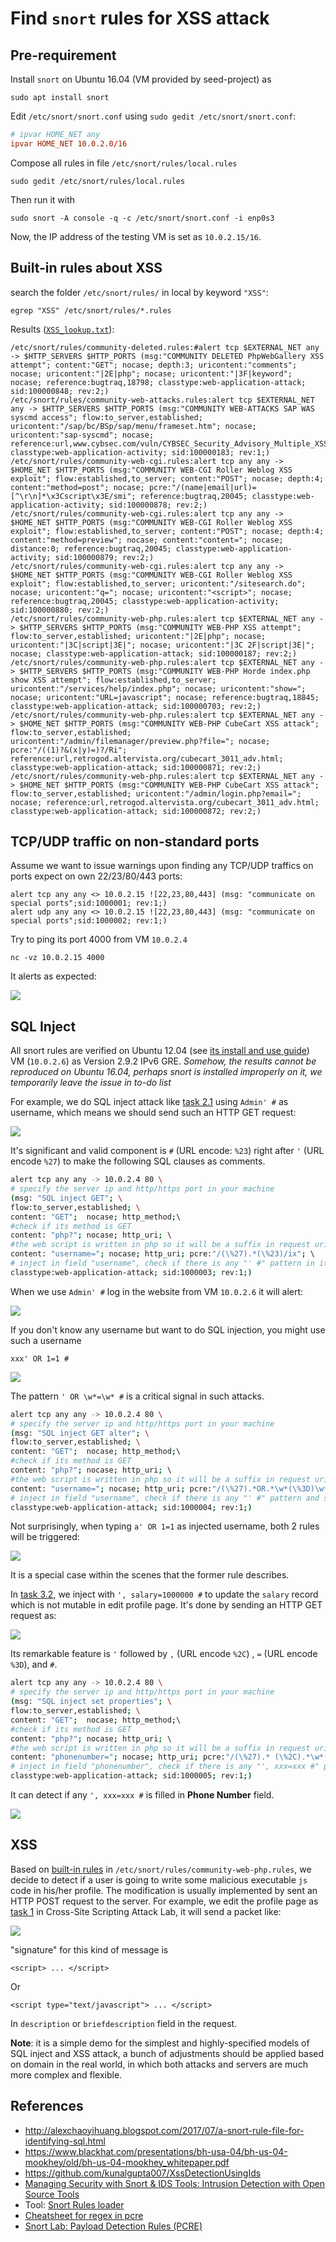 # Find `snort` rules for XSS attack

## Pre-requirement

Install `snort` on Ubuntu 16.04 (VM provided by seed-project) as

```
sudo apt install snort
```

Edit `/etc/snort/snort.conf` using `sudo gedit /etc/snort/snort.conf`:

```conf
# ipvar HOME_NET any
ipvar HOME_NET 10.0.2.0/16
```

Compose all rules in file `/etc/snort/rules/local.rules`

```
sudo gedit /etc/snort/rules/local.rules
```

Then run it with

```
sudo snort -A console -q -c /etc/snort/snort.conf -i enp0s3
```

Now, the IP address of the testing VM is set as `10.0.2.15/16`.

## Built-in rules about XSS

search the folder `/etc/snort/rules/` in local by keyword `"XSS"`:

```
egrep "XSS" /etc/snort/rules/*.rules
```

Results ([`XSS_lookup.txt`](./XSS_lookup.txt)):

```
/etc/snort/rules/community-deleted.rules:#alert tcp $EXTERNAL_NET any -> $HTTP_SERVERS $HTTP_PORTS (msg:"COMMUNITY DELETED PhpWebGallery XSS attempt"; content:"GET"; nocase; depth:3; uricontent:"comments"; nocase; uricontent:"|2E|php"; nocase; uricontent:"|3F|keyword"; nocase; reference:bugtraq,18798; classtype:web-application-attack; sid:100000848; rev:2;)
/etc/snort/rules/community-web-attacks.rules:alert tcp $EXTERNAL_NET any -> $HTTP_SERVERS $HTTP_PORTS (msg:"COMMUNITY WEB-ATTACKS SAP WAS syscmd access"; flow:to_server,established; uricontent:"/sap/bc/BSp/sap/menu/frameset.htm"; nocase; uricontent:"sap-syscmd"; nocase; reference:url,www.cybsec.com/vuln/CYBSEC_Security_Advisory_Multiple_XSS_in_SAP_WAS.pdf; classtype:web-application-activity; sid:100000183; rev:1;)
/etc/snort/rules/community-web-cgi.rules:alert tcp any any -> $HOME_NET $HTTP_PORTS (msg:"COMMUNITY WEB-CGI Roller Weblog XSS exploit"; flow:established,to_server; content:"POST"; nocase; depth:4; content:"method=post"; nocase; pcre:"/(name|email|url)=[^\r\n]*\x3Cscript\x3E/smi"; reference:bugtraq,20045; classtype:web-application-activity; sid:100000878; rev:2;)
/etc/snort/rules/community-web-cgi.rules:alert tcp any any -> $HOME_NET $HTTP_PORTS (msg:"COMMUNITY WEB-CGI Roller Weblog XSS exploit"; flow:established,to_server; content:"POST"; nocase; depth:4; content:"method=preview"; nocase; content:"content="; nocase; distance:0; reference:bugtraq,20045; classtype:web-application-activity; sid:100000879; rev:2;)
/etc/snort/rules/community-web-cgi.rules:alert tcp any any -> $HOME_NET $HTTP_PORTS (msg:"COMMUNITY WEB-CGI Roller Weblog XSS exploit"; flow:established,to_server; uricontent:"/sitesearch.do"; nocase; uricontent:"q="; nocase; uricontent:"<script>"; nocase; reference:bugtraq,20045; classtype:web-application-activity; sid:100000880; rev:2;)
/etc/snort/rules/community-web-php.rules:alert tcp $EXTERNAL_NET any -> $HTTP_SERVERS $HTTP_PORTS (msg:"COMMUNITY WEB-PHP XSS attempt"; flow:to_server,established; uricontent:"|2E|php"; nocase; uricontent:"|3C|script|3E|"; nocase; uricontent:"|3C 2F|script|3E|"; nocase; classtype:web-application-attack; sid:100000187; rev:2;)
/etc/snort/rules/community-web-php.rules:alert tcp $EXTERNAL_NET any -> $HTTP_SERVERS $HTTP_PORTS (msg:"COMMUNITY WEB-PHP Horde index.php show XSS attempt"; flow:established,to_server; uricontent:"/services/help/index.php"; nocase; uricontent:"show="; nocase; uricontent:"URL=javascript"; nocase; reference:bugtraq,18845; classtype:web-application-attack; sid:100000703; rev:2;)
/etc/snort/rules/community-web-php.rules:alert tcp $EXTERNAL_NET any -> $HOME_NET $HTTP_PORTS (msg:"COMMUNITY WEB-PHP CubeCart XSS attack"; flow:to_server,established; uricontent:"/admin/filemanager/preview.php?file="; nocase; pcre:"/((1)?&(x|y)=)?/Ri"; reference:url,retrogod.altervista.org/cubecart_3011_adv.html; classtype:web-application-attack; sid:100000871; rev:2;)
/etc/snort/rules/community-web-php.rules:alert tcp $EXTERNAL_NET any -> $HOME_NET $HTTP_PORTS (msg:"COMMUNITY WEB-PHP CubeCart XSS attack"; flow:to_server,established; uricontent:"/admin/login.php?email="; nocase; reference:url,retrogod.altervista.org/cubecart_3011_adv.html; classtype:web-application-attack; sid:100000872; rev:2;)
```

## TCP/UDP traffic on non-standard ports

Assume we want to issue warnings upon finding any TCP/UDP traffics on ports expect on own 22/23/80/443 ports:

```
alert tcp any any <> 10.0.2.15 ![22,23,80,443] (msg: "communicate on special ports";sid:1000001; rev:1;)
alert udp any any <> 10.0.2.15 ![22,23,80,443] (msg: "communicate on special ports";sid:1000002; rev:1;)
```

Try to ping its port 4000 from VM `10.0.2.4`

```
nc -vz 10.0.2.15 4000
```

It alerts as expected:

![](./4000alert.png)

## SQL Inject

All snort rules are verified on Ubuntu 12.04 (see [its install and use guide](../Heartbleed-Attack/README.MD#detect-the-attack-with-snort)) VM (`10.0.2.6`) as Version 2.9.2 IPv6 GRE. *Somehow, the results cannot be reproduced on Ubuntu 16.04, perhaps snort is installed improperly on it, we temporarily leave the issue in to-do list*

For example, we do SQL inject attack like [task 2.1](../SQL-Injection-Attack/readme.md#task-21) using `Admin' #` as username, which means we should send such an HTTP GET request:

![](../SQL-Injection-Attack/http_get.png)

It's significant and valid component is `#` (URL encode: `%23`) right after `'` (URL encode `%27`) to make the following SQL clauses as comments.


```sh
alert tcp any any -> 10.0.2.4 80 \ 
# specify the server ip and http/https port in your machine
(msg: "SQL inject GET"; \
flow:to_server,established; \
content: "GET";  nocase; http_method;\ 
#check if its method is GET
content: "php?"; nocase; http_uri; \ 
#the web script is written in php so it will be a suffix in request uri
content: "username="; nocase; http_uri; pcre:"/(\%27).*(\%23)/ix"; \ 
# inject in field "username", check if there is any "' #" pattern in it
classtype:web-application-attack; sid:1000003; rev:1;)
```


When we use `Admin' #` log in the website from VM `10.0.2.6` it will alert:

![](../SQL-Injection-Attack/snort_succ_1.png)

If you don't know any username but want to do SQL injection, you might use such a username

```
xxx' OR 1=1 # 
```

![](../SQL-Injection-Attack/always_true.png)

The pattern `' OR \w*=\w* #` is a critical signal in such attacks.

```sh
alert tcp any any -> 10.0.2.4 80 \ 
# specify the server ip and http/https port in your machine
(msg: "SQL inject GET alter"; \
flow:to_server,established; \
content: "GET";  nocase; http_method;\ 
#check if its method is GET
content: "php?"; nocase; http_uri; \ 
#the web script is written in php so it will be a suffix in request uri
content: "username="; nocase; http_uri; pcre:"/(\%27).*OR.*\w*(\%3D)\w*(\%23)/ix"; \ 
# inject in field "username", check if there is any "' #" pattern and short-circuiting in it
classtype:web-application-attack; sid:1000004; rev:1;)
```

Not surprisingly, when typing `a' OR 1=1` as injected username, both 2 rules will be triggered:

![](../SQL-Injection-Attack/snort_succ_2.png)

It is a special case within the scenes that the former rule describes.

In [task 3.2](../SQL-Injection-Attack/readme.md#task-32), we inject with `', salary=1000000 #` to update the `salary` record which is not mutable in edit profile page. It's done by sending an HTTP GET request as:

![](../SQL-Injection-Attack/set_http_get.png)

Its remarkable feature is `'` followed by `,` (URL encode `%2C`) , `=` (URL encode `%3D`), and `#`.

```sh
alert tcp any any -> 10.0.2.4 80 \ 
# specify the server ip and http/https port in your machine
(msg: "SQL inject set properties"; \
flow:to_server,established; \
content: "GET";  nocase; http_method;\ 
#check if its method is GET
content: "php?"; nocase; http_uri; \ 
#the web script is written in php so it will be a suffix in request uri
content: "phonenumber="; nocase; http_uri; pcre:"/(\%27).* (\%2C).*\w*(\%3D)\w*.*(\%23)/ix"; \ 
# inject in field "phonenumber", check if there is any "', xxx=xxx #" pattern.
classtype:web-application-attack; sid:1000005; rev:1;)
```

It can detect if any `', xxx=xxx #` is filled in **Phone Number** field.

![](./../SQL-Injection-Attack/snort_succ_3.png)

## XSS

Based on [built-in rules](#built-in-rules-about-xss) in  `/etc/snort/rules/community-web-php.rules`, we decide to detect if a user is going to write some malicious executable `js` code in his/her profile. The modification is usually implemented by sent an HTTP POST request to the server. For example, we edit the profile page as [task 1](./readme.md#task-1) in Cross-Site Scripting Attack Lab, it will send a packet like:

![](./packet.png)

"signature" for this kind of message is

```
<script> ... </script>
```

Or

```
<script type="text/javascript"> ... </script>
```

In `description` or `briefdescription` field in the request.


**Note**: it is a simple demo for the simplest and highly-specified models of SQL inject and XSS attack, a bunch of adjustments should be applied based on domain in the real world, in which both attacks and servers are much more complex and flexible.

## References

- http://alexchaoyihuang.blogspot.com/2017/07/a-snort-rule-file-for-identifying-sql.html
- https://www.blackhat.com/presentations/bh-usa-04/bh-us-04-mookhey/old/bh-us-04-mookhey_whitepaper.pdf
- https://github.com/kunalgupta007/XssDetectionUsingIds
- [Managing Security with Snort & IDS Tools: Intrusion Detection with Open Source Tools](https://books.google.com/books?id=5UKt2oWpOU0C&printsec=frontcover#v=onepage&q&f=false)
- Tool: [Snort Rules loader](https://www.arl.wustl.edu/projects/fpx/stat_module/snortrules.html)
- [Cheatsheet for regex in pcre](https://www.debuggex.com/cheatsheet/regex/pcre)
- [Snort Lab: Payload Detection Rules (PCRE)](https://resources.infosecinstitute.com/snort-lab-payload-detection-rules-pcre/#gref)
